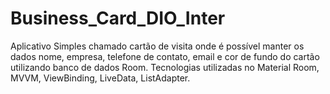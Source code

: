 # Business_Card_DIO_Inter
Aplicativo Simples chamado  cartão de visita onde é possível manter os dados nome, empresa, telefone de contato, email e cor de fundo do cartão utilizando banco de dados Room.    Tecnologias utilizadas no Material    Room, MVVM, ViewBinding, LiveData, ListAdapter.
